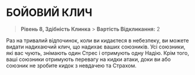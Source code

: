 ﻿# БОЙОВИЙ КЛИЧ

> **Рівень 8, Здібність Клинка** > **Вартість Відкликання:** 2

Раз на тривалий відпочинок, коли ви кидаєтеся в небезпеку, ви можете видати надихаючий клич, що надихає ваших союзників. Усі союзники, які вас чують, знімають один Стрес і отримують одну Надію. Крім того, ваші союзники отримують перевагу на кидки атаки, доки ви або союзник не зробите кидок з невдачею та Страхом.